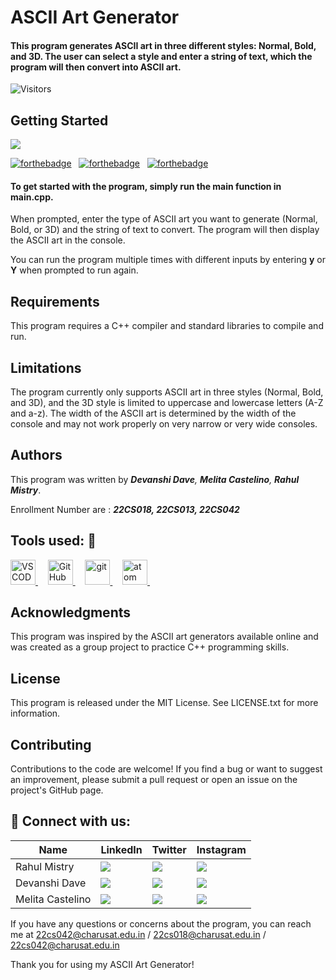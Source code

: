 # ASCII Art Generator
#### This program generates ASCII art in three different styles: Normal, Bold, and 3D. The user can select a style and enter a string of text, which the program will then convert into ASCII art.
![Visitors](https://api.visitorbadge.io/api/visitors?path=https%3A%2F%2Fgithub.com%2Fiusenotepadonly%2FTechMinds&label=VISITORS&countColor=%23263759&labelStyle=upper)
## Getting Started
<img src="https://404dev.in/images/photo1.png">

[![forthebadge](https://forthebadge.com/images/badges/built-with-love.svg)](#) &nbsp;
[![forthebadge](https://forthebadge.com/images/badges/made-with-c-plus-plus.svg)](#) &nbsp;
[![forthebadge](https://forthebadge.com/images/badges/open-source.svg)](#) &nbsp;

#### To get started with the program, simply run the main function in main.cpp.

When prompted, enter the type of ASCII art you want to generate (Normal, Bold, or 3D) and the string of text to convert. The program will then display the ASCII art in the console.

You can run the program multiple times with different inputs by entering **y** or **Y** when prompted to run again.

## Requirements
This program requires a C++ compiler and standard libraries to compile and run.

## Limitations
The program currently only supports ASCII art in three styles (Normal, Bold, and 3D), and the 3D style is limited to uppercase and lowercase letters (A-Z and a-z). The width of the ASCII art is determined by the width of the console and may not work properly on very narrow or very wide consoles.

## Authors
This program was written by _**Devanshi Dave**, **Melita Castelino**, **Rahul Mistry**_.



Enrollment Number are : _**22CS018, 22CS013, 22CS042**_

## Tools used:  🔧
<p align="left">
    <a href="https://code.visualstudio.com/" target="_blank" rel="noreferrer">  <img src="https://www.vectorlogo.zone/logos/visualstudio_code/visualstudio_code-icon.svg" alt="VSCODE" width="40" height="40"/> </a> &nbsp; &nbsp;
    <a href="https://github.com/" target="_blank" rel="noreferrer">  <img src="https://www.vectorlogo.zone/logos/github/github-icon.svg" alt="GitHub" width="40" height="40"/> </a> &nbsp; &nbsp;
    <a href="https://git-scm.com/" target="_blank" rel="noreferrer"> <img src="https://www.vectorlogo.zone/logos/git-scm/git-scm-icon.svg" alt="git" width="40" height="40"/> </a> &nbsp; &nbsp;
    <a href="https://atom.io/" target="_blank" rel="noreferrer"> <img src="https://www.vectorlogo.zone/logos/atom_io/atom_io-icon.svg" alt="atom" width="40" height="40"/> </a> &nbsp; &nbsp;
  
## Acknowledgments
This program was inspired by the ASCII art generators available online and was created as a group project to practice C++ programming skills.

## License
This program is released under the MIT License. See LICENSE.txt for more information.

## Contributing
Contributions to the code are welcome! If you find a bug or want to suggest an improvement, please submit a pull request or open an issue on the project's GitHub page.

 
## 📧 Connect with us:

| Name | LinkedIn | Twitter | Instagram |
|------|----------|---------|-----------|
| Rahul Mistry | <a href="https://www.linkedin.com/in/iusenotepadonly/" target="_blank"><img src="https://img.icons8.com/fluent/48/000000/linkedin.png"/></a> | <a href="https://twitter.com/_rahulmistry" target="_blank"><img src="https://img.icons8.com/fluent/48/000000/twitter.png"/></a> | <a href="https://www.instagram.com/_rahulmistry" target="_blank"><img src="https://img.icons8.com/fluent/48/000000/instagram-new.png"/></a> |
| Devanshi Dave | <a href="https://www.linkedin.com/in/devanshi-dave-41b52325a/" target="_blank"><img src="https://img.icons8.com/fluent/48/000000/linkedin.png"/></a> | <a href="#" target="_blank"><img src="https://img.icons8.com/fluent/48/000000/twitter.png"/></a> | <a href="https://www.instagram.com/devanshiiii_5672/" target="_blank"><img src="https://img.icons8.com/fluent/48/000000/instagram-new.png"/></a> |
| Melita Castelino | <a href="https://www.linkedin.com/in/melita-castelino-37684225a/" target="_blank"><img src="https://img.icons8.com/fluent/48/000000/linkedin.png"/></a> | <a href="#" target="_blank"><img src="https://img.icons8.com/fluent/48/000000/twitter.png"/></a> | <a href="https://www.instagram.com/_melita.146_/" target="_blank"><img src="https://img.icons8.com/fluent/48/000000/instagram-new.png"/></a> |


If you have any questions or concerns about the program, you can reach me at 22cs042@charusat.edu.in / 22cs018@charusat.edu.in / 22cs042@charusat.edu.in

Thank you for using my ASCII Art Generator!

